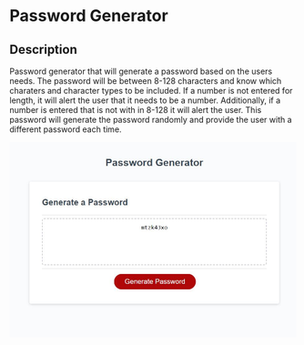 # Password Generator

## Description

 Password generator that will generate a password based on the users needs. The password will be between 8-128 characters and know which charaters and character types to be included. 
 If a number is not entered for length, it will alert the user that it needs to be a number. Additionally, if a number is entered that is not with in 8-128 it will alert the user. 
 This password will generate the password randomly and provide the user with a different password each time. 

![password-generator](develop/images/passwordpic.JPG)